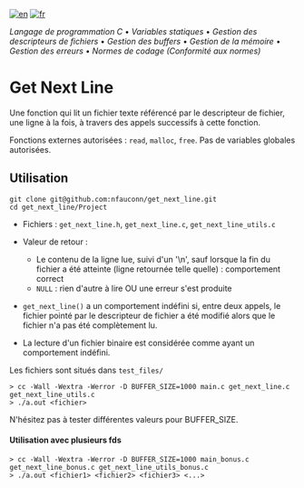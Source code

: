[![en](https://img.shields.io/badge/lang-en-purple.svg)](https://github.com/nfauconn/get_next_line/blob/master/README.md)
[![fr](https://img.shields.io/badge/lang-fr-pink.svg)](https://github.com/nfauconn/get_next_line/blob/master/README.fr.md)

*Langage de programmation C* • *Variables statiques* • *Gestion des descripteurs de fichiers* • *Gestion des buffers* • *Gestion de la mémoire* • *Gestion des erreurs* • *Normes de codage (Conformité aux normes)*

# Get Next Line

Une fonction qui lit un fichier texte référencé par le descripteur de fichier, une ligne à la fois, à travers des appels successifs à cette fonction.

Fonctions externes autorisées : `read`, `malloc`, `free`. Pas de variables globales autorisées.

## Utilisation

```shell
git clone git@github.com:nfauconn/get_next_line.git
cd get_next_line/Project
```

  - Fichiers : `get_next_line.h`, `get_next_line.c`, `get_next_line_utils.c`
  - Valeur de retour :
    - Le contenu de la ligne lue, suivi d'un '\n', sauf lorsque la fin du fichier a été atteinte (ligne retournée telle quelle) : comportement correct
    - `NULL` : rien d'autre à lire OU une erreur s'est produite

- `get_next_line()` a un comportement indéfini si, entre deux appels, le fichier pointé par le descripteur de fichier a été modifié alors que le fichier n'a pas été complètement lu.
- La lecture d'un fichier binaire est considérée comme ayant un comportement indéfini.

Les fichiers sont situés dans `test_files/`

```shell
> cc -Wall -Wextra -Werror -D BUFFER_SIZE=1000 main.c get_next_line.c get_next_line_utils.c 
> ./a.out <fichier>
```
N'hésitez pas à tester différentes valeurs pour BUFFER_SIZE.

#### Utilisation avec plusieurs fds

```shell
> cc -Wall -Wextra -Werror -D BUFFER_SIZE=1000 main_bonus.c get_next_line_bonus.c get_next_line_utils_bonus.c 
> ./a.out <fichier1> <fichier2> <fichier3> <...>
```